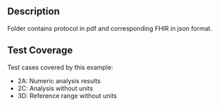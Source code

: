 
## Description

Folder contains protocol in pdf and corresponding FHIR in json format.

## Test Coverage

Test cases covered by this example:
* 2A: Numeric analysis results
* 2C: Analysis without units
* 3D: Reference range without units
